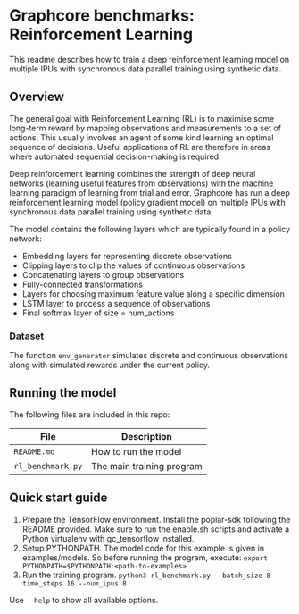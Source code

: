# Graphcore benchmarks: Reinforcement Learning

This readme describes how to train a deep reinforcement learning model on multiple IPUs with synchronous data parallel training using synthetic data.

## Overview

The general goal with Reinforcement Learning (RL) is to maximise some long-term reward by mapping observations and measurements to a set of actions. This usually involves an agent of some kind learning an optimal sequence of decisions. Useful applications of RL are therefore in areas where automated sequential decision-making is required.

Deep reinforcement learning combines the strength of deep neural networks (learning useful features from observations) with the machine learning paradigm of learning from trial and error. Graphcore has run a deep reinforcement learning model (policy gradient model) on multiple IPUs with synchronous data parallel training using synthetic data.

The model contains the following layers which are typically found in a policy network:

- Embedding layers for representing discrete observations
- Clipping layers to clip the values of continuous observations
- Concatenating layers to group observations
- Fully-connected transformations
- Layers for choosing maximum feature value along a specific dimension
- LSTM layer to process a sequence of observations
- Final softmax layer of size = num_actions

### Dataset

The function `env_generator` simulates discrete and continuous observations along with simulated rewards under the current policy.

## Running the model

The following files are included in this repo:

| File              | Description               |
| ----------------- | ------------------------- |
| `README.md`       | How to run the model      |
| `rl_benchmark.py` | The main training program |


## Quick start guide

1. Prepare the TensorFlow environment.
   Install the poplar-sdk following the README provided. Make sure to run the enable.sh scripts and activate a Python virtualenv with gc_tensorflow installed.
2. Setup PYTHONPATH. The model code for this example is given in examples/models. So before running the program, execute:
   `export PYTHONPATH=$PYTHONPATH:<path-to-examples>`
3. Run the training program.
   `python3 rl_benchmark.py --batch_size 8 --time_steps 16 --num_ipus 8`

Use `--help` to show all available options.

